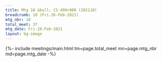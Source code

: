 ```yaml
---
title: Mtg 18 &bull; CS-499+900 (202110)
breadcrumb: 18 (Fri-26-Feb-2021)
mtg_nbr: 18
total_meet: 37
mtg_date: Fri-26-Feb-2021
layout: bg-image
---
```


{%- include meetings/main.html
    tm=page.total_meet
    mn=page.mtg_nbr
    md=page.mtg_date
-%}
